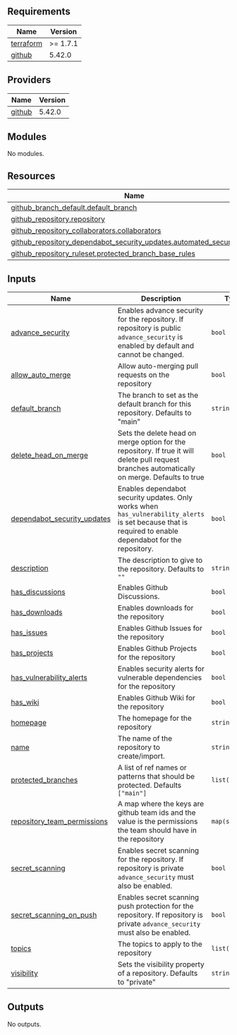 ## Requirements

| Name | Version |
|------|---------|
| <a name="requirement_terraform"></a> [terraform](#requirement\_terraform) | >= 1.7.1 |
| <a name="requirement_github"></a> [github](#requirement\_github) | 5.42.0 |

## Providers

| Name | Version |
|------|---------|
| <a name="provider_github"></a> [github](#provider\_github) | 5.42.0 |

## Modules

No modules.

## Resources

| Name | Type |
|------|------|
| [github_branch_default.default_branch](https://registry.terraform.io/providers/integrations/github/5.42.0/docs/resources/branch_default) | resource |
| [github_repository.repository](https://registry.terraform.io/providers/integrations/github/5.42.0/docs/resources/repository) | resource |
| [github_repository_collaborators.collaborators](https://registry.terraform.io/providers/integrations/github/5.42.0/docs/resources/repository_collaborators) | resource |
| [github_repository_dependabot_security_updates.automated_security_fixes](https://registry.terraform.io/providers/integrations/github/5.42.0/docs/resources/repository_dependabot_security_updates) | resource |
| [github_repository_ruleset.protected_branch_base_rules](https://registry.terraform.io/providers/integrations/github/5.42.0/docs/resources/repository_ruleset) | resource |

## Inputs

| Name | Description | Type | Default | Required |
|------|-------------|------|---------|:--------:|
| <a name="input_advance_security"></a> [advance\_security](#input\_advance\_security) | Enables advance security for the repository. If repository is public `advance_security` is enabled by default and cannot be changed. | `bool` | `true` | no |
| <a name="input_allow_auto_merge"></a> [allow\_auto\_merge](#input\_allow\_auto\_merge) | Allow auto-merging pull requests on the repository | `bool` | `true` | no |
| <a name="input_default_branch"></a> [default\_branch](#input\_default\_branch) | The branch to set as the default branch for this repository. Defaults to "main" | `string` | `"main"` | no |
| <a name="input_delete_head_on_merge"></a> [delete\_head\_on\_merge](#input\_delete\_head\_on\_merge) | Sets the delete head on merge option for the repository. If true it will delete pull request branches automatically on merge. Defaults to true | `bool` | `true` | no |
| <a name="input_dependabot_security_updates"></a> [dependabot\_security\_updates](#input\_dependabot\_security\_updates) | Enables dependabot security updates. Only works when `has_vulnerability_alerts` is set because that is required to enable dependabot for the repository. | `bool` | `true` | no |
| <a name="input_description"></a> [description](#input\_description) | The description to give to the repository. Defaults to `""` | `string` | `""` | no |
| <a name="input_has_discussions"></a> [has\_discussions](#input\_has\_discussions) | Enables Github Discussions. | `bool` | `true` | no |
| <a name="input_has_downloads"></a> [has\_downloads](#input\_has\_downloads) | Enables downloads for the repository | `bool` | `false` | no |
| <a name="input_has_issues"></a> [has\_issues](#input\_has\_issues) | Enables Github Issues for the repository | `bool` | `true` | no |
| <a name="input_has_projects"></a> [has\_projects](#input\_has\_projects) | Enables Github Projects for the repository | `bool` | `true` | no |
| <a name="input_has_vulnerability_alerts"></a> [has\_vulnerability\_alerts](#input\_has\_vulnerability\_alerts) | Enables security alerts for vulnerable dependencies for the repository | `bool` | `true` | no |
| <a name="input_has_wiki"></a> [has\_wiki](#input\_has\_wiki) | Enables Github Wiki for the repository | `bool` | `true` | no |
| <a name="input_homepage"></a> [homepage](#input\_homepage) | The homepage for the repository | `string` | `""` | no |
| <a name="input_name"></a> [name](#input\_name) | The name of the repository to create/import. | `string` | n/a | yes |
| <a name="input_protected_branches"></a> [protected\_branches](#input\_protected\_branches) | A list of ref names or patterns that should be protected. Defaults `["main"]` | `list(string)` | <pre>[<br>  "main"<br>]</pre> | no |
| <a name="input_repository_team_permissions"></a> [repository\_team\_permissions](#input\_repository\_team\_permissions) | A map where the keys are github team ids and the value is the permissions the team should have in the repository | `map(string)` | n/a | yes |
| <a name="input_secret_scanning"></a> [secret\_scanning](#input\_secret\_scanning) | Enables secret scanning for the repository. If repository is private `advance_security` must also be enabled. | `bool` | `true` | no |
| <a name="input_secret_scanning_on_push"></a> [secret\_scanning\_on\_push](#input\_secret\_scanning\_on\_push) | Enables secret scanning push protection for the repository. If repository is private `advance_security` must also be enabled. | `bool` | `true` | no |
| <a name="input_topics"></a> [topics](#input\_topics) | The topics to apply to the repository | `list(string)` | `[]` | no |
| <a name="input_visibility"></a> [visibility](#input\_visibility) | Sets the visibility property of a repository. Defaults to "private" | `string` | `"private"` | no |

## Outputs

No outputs.